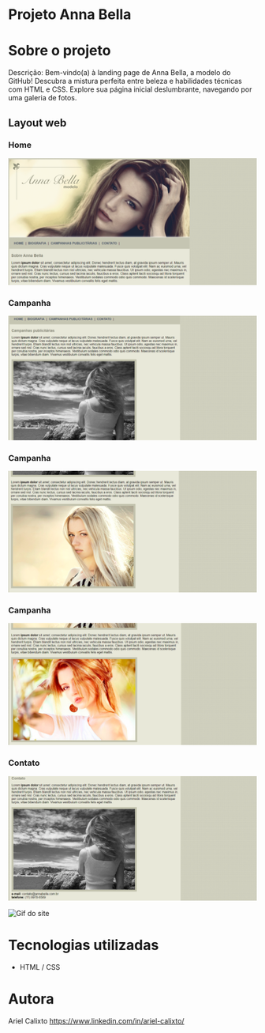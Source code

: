 # Projeto Anna Bella

# Sobre o projeto
Descrição: Bem-vindo(a) à landing page de Anna Bella, a modelo do GitHub!
Descubra a mistura perfeita entre beleza e habilidades técnicas com HTML e CSS. 
Explore sua página inicial deslumbrante, navegando por uma galeria de fotos. 

## Layout web
### Home
![Home](https://github.com/arielklxto/Projeto_Anna_Bella/blob/main/imagens/Home.png)

### Campanha
![Home texto](https://github.com/arielklxto/Projeto_Anna_Bella/blob/main/imagens/Campanha1.png)

### Campanha
![Home texto](https://github.com/arielklxto/Projeto_Anna_Bella/blob/main/imagens/Campanha2.png)

### Campanha
![Home texto](https://github.com/arielklxto/Projeto_Anna_Bella/blob/main/imagens/Campanha3.png) 

### Contato
![Contato](https://github.com/arielklxto/Projeto_Anna_Bella/blob/main/imagens/Contato.png)

![Gif do site](https://github.com/arielklxto/Projeto_Anna_Bella/blob/main/imagens/projeto_annabella_gif.gif)

# Tecnologias utilizadas
- HTML / CSS
  
# Autora
Ariel Calixto
https://www.linkedin.com/in/ariel-calixto/

